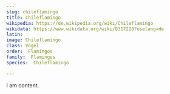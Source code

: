 ```yaml
---
slug: chileflamingo
title: Chileflamingo
wikipedia: https://de.wikipedia.org/wiki/Chileflamingo
wikidata: https://www.wikidata.org/wiki/Q317220?uselang=de
latin:
image: Chileflamingo
class: Vögel
order:  Flamingos
family:  Flamingos
species:  Chileflamingo

---
```


I am content.

